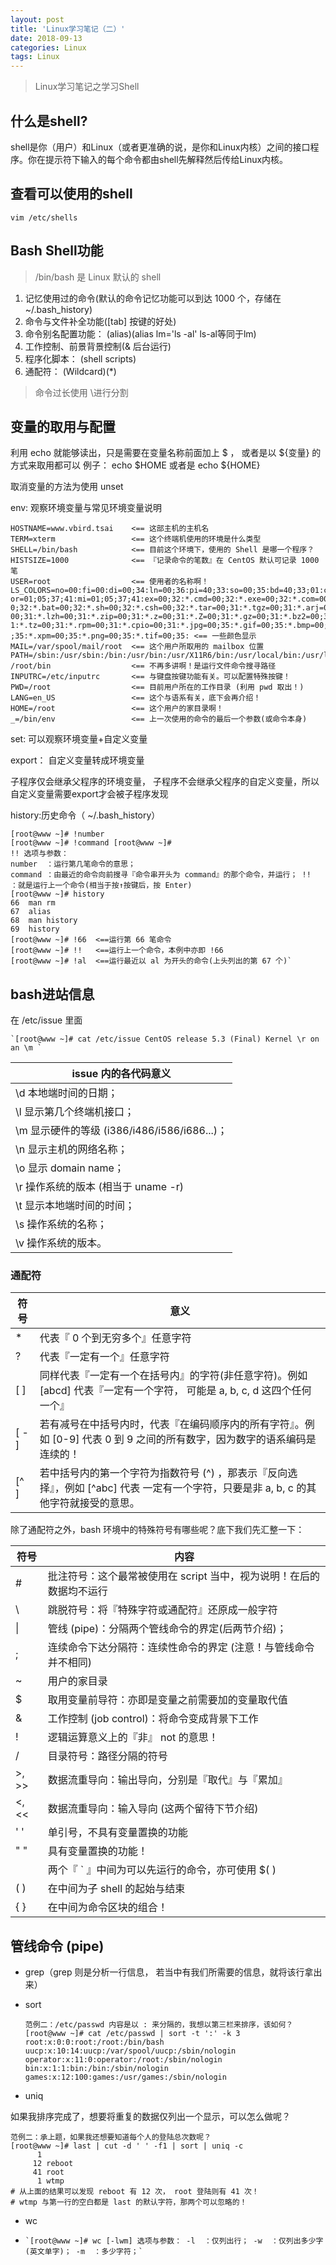 ```yaml
---
layout: post 
title: 'Linux学习笔记（二）'
date: 2018-09-13 
categories: Linux
tags: Linux
---
```

> Linux学习笔记之学习Shell

## 什么是shell?

shell是你（用户）和Linux（或者更准确的说，是你和Linux内核）之间的接口程序。你在提示符下输入的每个命令都由shell先解释然后传给Linux内核。

## 查看可以使用的shell

	vim /etc/shells

## Bash Shell功能

 > /bin/bash 是 Linux 默认的 shell

 1. 记忆使用过的命令(默认的命令记忆功能可以到达 1000 个，存储在~/.bash_history)
 2. 命令与文件补全功能([tab] 按键的好处)
 3. 命令别名配置功能： (alias)(alias lm='ls -al' ls-al等同于lm)
 4. 工作控制、前景背景控制(& 后台运行)
 5. 程序化脚本： (shell scripts)
 6. 通配符： (Wildcard)(*)

> 命令过长使用 \进行分割

## 变量的取用与配置
利用 echo 就能够读出，只是需要在变量名称前面加上 \$ ， 或者是以 \${变量} 的方式来取用都可以
例子：	echo \$HOME 或者是 echo \${HOME}

取消变量的方法为使用 unset

 env: 观察环境变量与常见环境变量说明

```
HOSTNAME=www.vbird.tsai    <== 这部主机的主机名
TERM=xterm                 <== 这个终端机使用的环境是什么类型
SHELL=/bin/bash            <== 目前这个环境下，使用的 Shell 是哪一个程序？
HISTSIZE=1000              <== 『记录命令的笔数』在 CentOS 默认可记录 1000 笔
USER=root                  <== 使用者的名称啊！
LS_COLORS=no=00:fi=00:di=00;34:ln=00;36:pi=40;33:so=00;35:bd=40;33;01:cd=40;33;01:
or=01;05;37;41:mi=01;05;37;41:ex=00;32:*.cmd=00;32:*.exe=00;32:*.com=00;32:*.btm=0
0;32:*.bat=00;32:*.sh=00;32:*.csh=00;32:*.tar=00;31:*.tgz=00;31:*.arj=00;31:*.taz=
00;31:*.lzh=00;31:*.zip=00;31:*.z=00;31:*.Z=00;31:*.gz=00;31:*.bz2=00;31:*.bz=00;3
1:*.tz=00;31:*.rpm=00;31:*.cpio=00;31:*.jpg=00;35:*.gif=00;35:*.bmp=00;35:*.xbm=00
;35:*.xpm=00;35:*.png=00;35:*.tif=00;35: <== 一些颜色显示
MAIL=/var/spool/mail/root  <== 这个用户所取用的 mailbox 位置
PATH=/sbin:/usr/sbin:/bin:/usr/bin:/usr/X11R6/bin:/usr/local/bin:/usr/local/sbin:
/root/bin                  <== 不再多讲啊！是运行文件命令搜寻路径
INPUTRC=/etc/inputrc       <== 与键盘按键功能有关。可以配置特殊按键！
PWD=/root                  <== 目前用户所在的工作目录 (利用 pwd 取出！)
LANG=en_US                 <== 这个与语系有关，底下会再介绍！
HOME=/root                 <== 这个用户的家目录啊！
_=/bin/env                 <== 上一次使用的命令的最后一个参数(或命令本身)
```

set: 可以观察环境变量+自定义变量

export： 自定义变量转成环境变量

子程序仅会继承父程序的环境变量， 子程序不会继承父程序的自定义变量，所以自定义变量需要export才会被子程序发现

history:历史命令（ ~/.bash_history）

```
[root@www ~]# !number	 
[root@www ~]# !command [root@www ~]# 
!! 选项与参数： 
number  ：运行第几笔命令的意思； 
command ：由最近的命令向前搜寻『命令串开头为 command』的那个命令，并运行； !!      ：就是运行上一个命令(相当于按↑按键后，按 Enter)  
[root@www ~]# history    
66  man rm    
67  alias    
68  man history    
69  history  
[root@www ~]# !66  <==运行第 66 笔命令
[root@www ~]# !!   <==运行上一个命令，本例中亦即 !66  
[root@www ~]# !al  <==运行最近以 al 为开头的命令(上头列出的第 67 个)`
```



## bash进站信息

在 /etc/issue 里面

```
`[root@www ~]# cat /etc/issue CentOS release 5.3 (Final) Kernel \r on an \m `
```

| issue 内的各代码意义                                         |
| ------------------------------------------------------------ |
| \d 本地端时间的日期； |
|\l 显示第几个终端机接口；|
|\m 显示硬件的等级 (i386/i486/i586/i686...)；|
|\n 显示主机的网络名称；|
|\o 显示 domain name；|
|\r 操作系统的版本 (相当于 uname -r)|
|\t 显示本地端时间的时间；|
|\s 操作系统的名称；|
|\v 操作系统的版本。 |

### 通配符

| 符号  | 意义                                                         |
| ----- | ------------------------------------------------------------ |
| *     | 代表『 0 个到无穷多个』任意字符                              |
| ?     | 代表『一定有一个』任意字符                                   |
| [ ]   | 同样代表『一定有一个在括号内』的字符(非任意字符)。例如 [abcd] 代表『一定有一个字符， 可能是 a, b, c, d 这四个任何一个』 |
| [ - ] | 若有减号在中括号内时，代表『在编码顺序内的所有字符』。例如 [0-9] 代表 0 到 9 之间的所有数字，因为数字的语系编码是连续的！ |
| [^ ]  | 若中括号内的第一个字符为指数符号 (^) ，那表示『反向选择』，例如 [^abc] 代表 一定有一个字符，只要是非 a, b, c 的其他字符就接受的意思。 |

除了通配符之外，bash 环境中的特殊符号有哪些呢？底下我们先汇整一下：


| 符号  | 内容                                                         |
| ----- | ------------------------------------------------------------ |
| #     | 批注符号：这个最常被使用在 script 当中，视为说明！在后的数据均不运行 |
| \     | 跳脱符号：将『特殊字符或通配符』还原成一般字符               |
| \|    | 管线 (pipe)：分隔两个管线命令的界定(后两节介绍)；            |
| ;     | 连续命令下达分隔符：连续性命令的界定 (注意！与管线命令并不相同) |
| ~     | 用户的家目录                                                 |
| $     | 取用变量前导符：亦即是变量之前需要加的变量取代值             |
| &     | 工作控制 (job control)：将命令变成背景下工作                 |
| !     | 逻辑运算意义上的『非』 not 的意思！                          |
| /     | 目录符号：路径分隔的符号                                     |
| >, >> | 数据流重导向：输出导向，分别是『取代』与『累加』             |
| <, << | 数据流重导向：输入导向 (这两个留待下节介绍)                  |
| ' '   | 单引号，不具有变量置换的功能                                 |
| " "   | 具有变量置换的功能！                                         |
| ` `   | 两个『 ` 』中间为可以先运行的命令，亦可使用 $( )             |
| ( )   | 在中间为子 shell 的起始与结束                                |
| { }   | 在中间为命令区块的组合！                                     |



## 管线命令 (pipe)

- grep（grep 则是分析一行信息， 若当中有我们所需要的信息，就将该行拿出来）

- sort

  ```
  范例二：/etc/passwd 内容是以 : 来分隔的，我想以第三栏来排序，该如何？
  [root@www ~]# cat /etc/passwd | sort -t ':' -k 3
  root:x:0:0:root:/root:/bin/bash
  uucp:x:10:14:uucp:/var/spool/uucp:/sbin/nologin
  operator:x:11:0:operator:/root:/sbin/nologin
  bin:x:1:1:bin:/bin:/sbin/nologin
  games:x:12:100:games:/usr/games:/sbin/nologin
  ```

- uniq

如果我排序完成了，想要将重复的数据仅列出一个显示，可以怎么做呢？

```
范例二：承上题，如果我还想要知道每个人的登陆总次数呢？
[root@www ~]# last | cut -d ' ' -f1 | sort | uniq -c
      1
     12 reboot
     41 root
      1 wtmp
# 从上面的结果可以发现 reboot 有 12 次， root 登陆则有 41 次！
# wtmp 与第一行的空白都是 last 的默认字符，那两个可以忽略的！
```



- wc

- ```
  `[root@www ~]# wc [-lwm] 选项与参数： -l  ：仅列出行； -w  ：仅列出多少字(英文单字)； -m  ：多少字符；`
  ```



